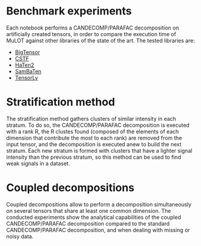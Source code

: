 # Benchmark experiments
Each notebook performs a CANDECOMP/PARAFAC decomposition on artificially created tensors, in order to compare the execution time of MuLOT against other libraries of the state of the art. The tested libraries are:
- [BigTensor](https://datalab.snu.ac.kr/bigtensor/index.php)
- [CSTF](https://github.com/ZacBlanco/cstf)
- [HaTen2](https://datalab.snu.ac.kr/haten2/)
- [SamBaTen](https://github.com/lucasjliu/SamBaTen-Spark)
- [TensorLy](https://tensorly.org/stable/index.html)

# Stratification method
The stratification method gathers clusters of similar intensity in each stratum. To do so, the CANDECOMP/PARAFAC decomposition is executed with a rank R, the R clustes found (composed of the elements of each dimension that contribute the most to each rank) are removed from the input tensor, and the decomposition is executed anew to build the next stratum. Each new stratum is formed with clusters that have a lighter signal intensity than the previous stratum, so this method can be used to find weak signals in a dataset. 

# Coupled decompositions
Coupled decompositions allow to perform a decomposition simultaneously on several tensors that share at least one common dimension. The conducted experiments show the analytical capabilities of the coupled CANDECOMP/PARAFAC decomposition compared to the standard CANDECOMP/PARAFAC decomposition, and when dealing with missing or noisy data. 
